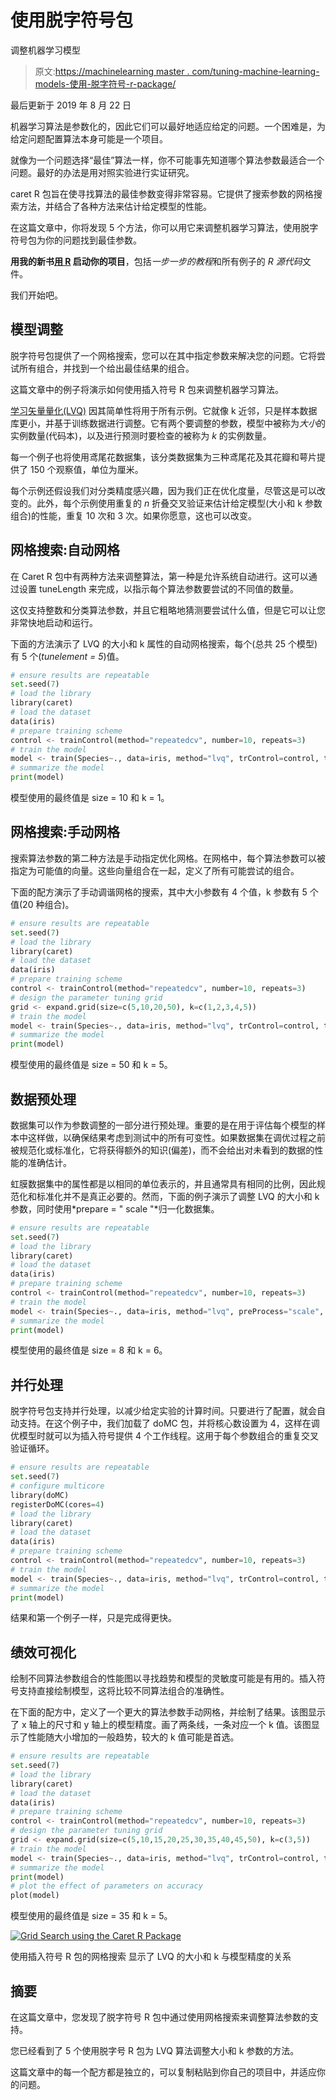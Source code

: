 # 使用脱字符号包

调整机器学习模型

> 原文:[https://machinelearning master . com/tuning-machine-learning-models-使用-脱字符号-r-package/](https://machinelearningmastery.com/tuning-machine-learning-models-using-the-caret-r-package/)

最后更新于 2019 年 8 月 22 日

机器学习算法是参数化的，因此它们可以最好地适应给定的问题。一个困难是，为给定问题配置算法本身可能是一个项目。

就像为一个问题选择“最佳”算法一样，你不可能事先知道哪个算法参数最适合一个问题。最好的办法是用对照实验进行实证研究。

caret R 包旨在使寻找算法的最佳参数变得非常容易。它提供了搜索参数的网格搜索方法，并结合了各种方法来估计给定模型的性能。

在这篇文章中，你将发现 5 个方法，你可以用它来调整机器学习算法，使用脱字符号包为你的问题找到最佳参数。

**用我的新书[用 R](https://machinelearningmastery.com/machine-learning-with-r/) 启动你的项目**，包括*一步一步的教程*和所有例子的 *R 源代码*文件。

我们开始吧。

## 模型调整

脱字符号包提供了一个网格搜索，您可以在其中指定参数来解决您的问题。它将尝试所有组合，并找到一个给出最佳结果的组合。

这篇文章中的例子将演示如何使用插入符号 R 包来调整机器学习算法。

[学习矢量量化(LVQ)](https://machinelearningmastery.com/learning-vector-quantization-for-machine-learning/) 因其简单性将用于所有示例。它就像 k 近邻，只是样本数据库更小，并基于训练数据进行调整。它有两个要调整的参数，模型中被称为*大小*的实例数量(代码本)，以及进行预测时要检查的被称为 *k* 的实例数量。

每一个例子也将使用鸢尾花数据集，该分类数据集为三种鸢尾花及其花瓣和萼片提供了 150 个观察值，单位为厘米。

每个示例还假设我们对分类精度感兴趣，因为我们正在优化度量，尽管这是可以改变的。此外，每个示例使用重复的 *n* 折叠交叉验证来估计给定模型(大小和 k 参数组合)的性能，重复 10 次和 3 次。如果你愿意，这也可以改变。

## 网格搜索:自动网格

在 Caret R 包中有两种方法来调整算法，第一种是允许系统自动进行。这可以通过设置 tuneLength 来完成，以指示每个算法参数要尝试的不同值的数量。

这仅支持整数和分类算法参数，并且它粗略地猜测要尝试什么值，但是它可以让您非常快地启动和运行。

下面的方法演示了 LVQ 的大小和 k 属性的自动网格搜索，每个(总共 25 个模型)有 5 个(*tunelement = 5*)值。

```py
# ensure results are repeatable
set.seed(7)
# load the library
library(caret)
# load the dataset
data(iris)
# prepare training scheme
control <- trainControl(method="repeatedcv", number=10, repeats=3)
# train the model
model <- train(Species~., data=iris, method="lvq", trControl=control, tuneLength=5)
# summarize the model
print(model)
```

模型使用的最终值是 size = 10 和 k = 1。

## 网格搜索:手动网格

搜索算法参数的第二种方法是手动指定优化网格。在网格中，每个算法参数可以被指定为可能值的向量。这些向量组合在一起，定义了所有可能尝试的组合。

下面的配方演示了手动调谐网格的搜索，其中大小参数有 4 个值，k 参数有 5 个值(20 种组合)。

```py
# ensure results are repeatable
set.seed(7)
# load the library
library(caret)
# load the dataset
data(iris)
# prepare training scheme
control <- trainControl(method="repeatedcv", number=10, repeats=3)
# design the parameter tuning grid
grid <- expand.grid(size=c(5,10,20,50), k=c(1,2,3,4,5))
# train the model
model <- train(Species~., data=iris, method="lvq", trControl=control, tuneGrid=grid)
# summarize the model
print(model)
```

模型使用的最终值是 size = 50 和 k = 5。

## 数据预处理

数据集可以作为参数调整的一部分进行预处理。重要的是在用于评估每个模型的样本中这样做，以确保结果考虑到测试中的所有可变性。如果数据集在调优过程之前被规范化或标准化，它将获得额外的知识(偏差)，而不会给出对未看到的数据的性能的准确估计。

虹膜数据集中的属性都是以相同的单位表示的，并且通常具有相同的比例，因此规范化和标准化并不是真正必要的。然而，下面的例子演示了调整 LVQ 的大小和 k 参数，同时使用*prepare = " scale "*归一化数据集。

```py
# ensure results are repeatable
set.seed(7)
# load the library
library(caret)
# load the dataset
data(iris)
# prepare training scheme
control <- trainControl(method="repeatedcv", number=10, repeats=3)
# train the model
model <- train(Species~., data=iris, method="lvq", preProcess="scale", trControl=control, tuneLength=5)
# summarize the model
print(model)
```

模型使用的最终值是 size = 8 和 k = 6。

## 并行处理

脱字符号包支持并行处理，以减少给定实验的计算时间。只要进行了配置，就会自动支持。在这个例子中，我们加载了 doMC 包，并将核心数设置为 4，这样在调优模型时就可以为插入符号提供 4 个工作线程。这用于每个参数组合的重复交叉验证循环。

```py
# ensure results are repeatable
set.seed(7)
# configure multicore
library(doMC)
registerDoMC(cores=4)
# load the library
library(caret)
# load the dataset
data(iris)
# prepare training scheme
control <- trainControl(method="repeatedcv", number=10, repeats=3)
# train the model
model <- train(Species~., data=iris, method="lvq", trControl=control, tuneLength=5)
# summarize the model
print(model)
```

结果和第一个例子一样，只是完成得更快。

## 绩效可视化

绘制不同算法参数组合的性能图以寻找趋势和模型的灵敏度可能是有用的。插入符号支持直接绘制模型，这将比较不同算法组合的准确性。

在下面的配方中，定义了一个更大的算法参数手动网格，并绘制了结果。该图显示了 x 轴上的尺寸和 y 轴上的模型精度。画了两条线，一条对应一个 k 值。该图显示了性能随大小增加的一般趋势，较大的 k 值可能是首选。

```py
# ensure results are repeatable
set.seed(7)
# load the library
library(caret)
# load the dataset
data(iris)
# prepare training scheme
control <- trainControl(method="repeatedcv", number=10, repeats=3)
# design the parameter tuning grid
grid <- expand.grid(size=c(5,10,15,20,25,30,35,40,45,50), k=c(3,5))
# train the model
model <- train(Species~., data=iris, method="lvq", trControl=control, tuneGrid=grid)
# summarize the model
print(model)
# plot the effect of parameters on accuracy
plot(model)
```

模型使用的最终值是 size = 35 和 k = 5。

[![Grid Search using the Caret R Package](img/f6f848415da26f8a8dda7c8fd8224f7a.png)](https://machinelearningmastery.com/wp-content/uploads/2014/09/size-vs-k.png)

使用插入符号 R 包的网格搜索
显示了 LVQ 的大小和 k 与模型精度的关系

## 摘要

在这篇文章中，您发现了脱字符号 R 包中通过使用网格搜索来调整算法参数的支持。

您已经看到了 5 个使用脱字号 R 包为 LVQ 算法调整大小和 k 参数的方法。

这篇文章中的每一个配方都是独立的，可以复制粘贴到你自己的项目中，并适应你的问题。